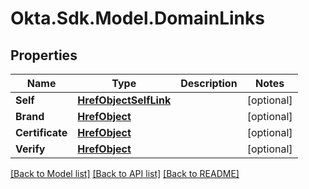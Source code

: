 # Okta.Sdk.Model.DomainLinks

## Properties

Name | Type | Description | Notes
------------ | ------------- | ------------- | -------------
**Self** | [**HrefObjectSelfLink**](HrefObjectSelfLink.md) |  | [optional] 
**Brand** | [**HrefObject**](HrefObject.md) |  | [optional] 
**Certificate** | [**HrefObject**](HrefObject.md) |  | [optional] 
**Verify** | [**HrefObject**](HrefObject.md) |  | [optional] 

[[Back to Model list]](../README.md#documentation-for-models) [[Back to API list]](../README.md#documentation-for-api-endpoints) [[Back to README]](../README.md)

